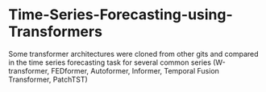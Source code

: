 # Time-Series-Forecasting-using-Transformers
Some transformer architectures were cloned from other gits and compared in the time series forecasting task for several common series (W-transformer, FEDformer, Autoformer, Informer, Temporal Fusion Transformer, PatchTST)
